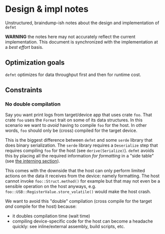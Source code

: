 # Design & impl notes

Unstructured, braindump-ish notes about the design and implementation of `defmt`

**WARNING** the notes here may not accurately reflect the current implementation. This document is synchronized with the implementation at a *best effort* basis.

## Optimization goals

`defmt` optimizes for data throughput first and then for runtime cost.

## Constraints

### No double compilation

Say you want print logs from target/device app that uses crate `foo`.
That crate `foo` uses the `Format` trait on some of its data structures.
In this scenario we want to *avoid* having to compile `foo` for the host.
In other words, `foo` should only be (cross) compiled for the target device.

This is the biggest difference between `defmt` and some `serde` library that does binary serialization.
The `serde` library requires a `Deserialize` step that requires compiling `foo` for the host (see `derive(Serialize)`).
`defmt` avoids this by placing all the required information *for formatting* in a "side table" (see [the interning section](./interning.md)).

This comes with the downside that the host can only perform limited actions on the data it receives from the device: namely formatting.
The host cannot invoke `foo::Struct.method()` for example but that may not even be a sensible operation on the host anyways, e.g. `foo::USB::RegisterValue.store_volatile()` would make the host crash.

We want to avoid this "double" compilation (cross compile for the target *and* compile for the host) because:
- it doubles compilation time (wait time)
- compiling device-specific code for the host can become a headache quickly: see inline/external assembly, build scripts, etc.
